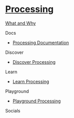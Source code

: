 # [Processing]()


[What and Why]()

Docs

 - [Processing Documentation](https://doc.sitecore.com/en/developers/82/sitecore-experience-platform/processing-overview.html)

Discover

 - [Discover Processing]()

Learn

 - [Learn Processing]()

Playground

 - [Playground Processing]()

Socials

